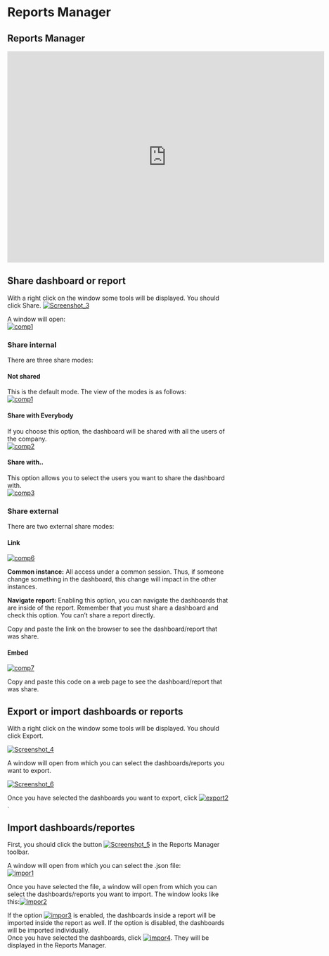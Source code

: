 # Reports Manager

## Reports Manager
<iframe width="721" height="480" src="https://www.youtube.com/embed/-Gxm8UDAkBk?list=PLhZdWvtJsasTSZeamYJ6TIs_ApZPD4ex-" frameborder="0" allow="autoplay; encrypted-media" allowfullscreen></iframe>

## Share dashboard or report
With a right click on the window some tools will be displayed. You should click Share.
[![Screenshot_3](http://www.cubeplat.com:8081/wiki/wp-content/uploads/2018/01/Screenshot_3.png)](http://www.cubeplat.com:8081/wiki/wp-content/uploads/2018/01/Screenshot_3.png)

A window will open:  
[![comp1](http://www.cubeplat.com:8081/wiki/wp-content/uploads/2017/05/comp1-1.png)](http://www.cubeplat.com:8081/wiki/wp-content/uploads/2017/05/comp1-1.png)

### Share internal

There are three share modes:

#### Not shared

This is the default mode. The view of the modes is as follows:  
[![comp1](http://www.cubeplat.com:8081/wiki/wp-content/uploads/2017/05/comp1.png)](http://www.cubeplat.com:8081/wiki/wp-content/uploads/2017/05/comp1.png)

#### Share with Everybody

If you choose this option, the dashboard will be shared with all the users of the company.  
[![comp2](http://www.cubeplat.com:8081/wiki/wp-content/uploads/2017/05/comp2-1.png)](http://www.cubeplat.com:8081/wiki/wp-content/uploads/2017/05/comp2-1.png)

#### Share with..

This option allows you to select the users you want to share the dashboard with.  
[![comp3](http://www.cubeplat.com:8081/wiki/wp-content/uploads/2017/05/comp3-1.png)](http://www.cubeplat.com:8081/wiki/wp-content/uploads/2017/05/comp3-1.png)

### Share external

There are two external share modes:

#### Link  
[![comp6](http://www.cubeplat.com:8081/wiki/wp-content/uploads/2017/05/comp6.png)](http://www.cubeplat.com:8081/wiki/wp-content/uploads/2017/05/comp6.png)

**Common instance:**  All access under a common session. Thus, if someone change something in the dashboard, this change will impact in the other instances.

**Navigate report:**  Enabling this option, you can navigate the dashboards that are inside of the report. Remember that you must share a dashboard and check this option. You can’t share a report directly.

Copy and paste the link on the browser to see the dashboard/report that was share.

#### Embed

[![comp7](http://www.cubeplat.com:8081/wiki/wp-content/uploads/2017/05/comp7.png)](http://www.cubeplat.com:8081/wiki/wp-content/uploads/2017/05/comp7.png)

Copy and paste this code on a web page to see the dashboard/report that was share.

## Export or import dashboards or reports

With a right click on the window some tools will be displayed. You should click Export.

[![Screenshot_4](http://www.cubeplat.com:8081/wiki/wp-content/uploads/2018/01/Screenshot_4-1.png)](http://www.cubeplat.com:8081/wiki/wp-content/uploads/2018/01/Screenshot_4-1.png)

A window will open from which you can select the dashboards/reports you want to export.

[![Screenshot_6](http://www.cubeplat.com:8081/wiki/wp-content/uploads/2018/01/Screenshot_6-1.png)](http://www.cubeplat.com:8081/wiki/wp-content/uploads/2018/01/Screenshot_6-1.png)

Once you have selected the dashboards you want to export, click  [![export2](http://www.cubeplat.com:8081/wiki/wp-content/uploads/2016/03/export2.png)](http://www.cubeplat.com:8081/wiki/wp-content/uploads/2016/03/export2.png).

## Import dashboards/reportes

First, you should click the button  [![Screenshot_5](http://www.cubeplat.com:8081/wiki/wp-content/uploads/2018/01/Screenshot_5-1.png)](http://www.cubeplat.com:8081/wiki/wp-content/uploads/2018/01/Screenshot_5-1.png) in the Reports Manager toolbar.

A window will open from which you can select the .json file:  
[![impor1](http://www.cubeplat.com:8081/wiki/wp-content/uploads/2016/03/impor1.png)](http://www.cubeplat.com:8081/wiki/wp-content/uploads/2016/03/impor1.png)

Once you have selected the file, a window will open from which you can select the dashboards/reports you want to import. The window looks like this:[![impor2](http://www.cubeplat.com:8081/wiki/wp-content/uploads/2016/03/impor2.png)](http://www.cubeplat.com:8081/wiki/wp-content/uploads/2016/03/impor2.png)

If the option [![impor3](http://www.cubeplat.com:8081/wiki/wp-content/uploads/2016/03/impor3.png)](http://www.cubeplat.com:8081/wiki/wp-content/uploads/2016/03/impor3.png)  is enabled, the dashboards inside a report will be imported inside the report as well. If the option is disabled, the dashboards will be imported individually.  
Once you have selected the dashboards, click  [![impor4](http://www.cubeplat.com:8081/wiki/wp-content/uploads/2016/03/impor4.png)](http://www.cubeplat.com:8081/wiki/wp-content/uploads/2016/03/impor4.png). They will be displayed in the Reports Manager.
<!--stackedit_data:
eyJoaXN0b3J5IjpbLTE3Mzc4MDIxMDEsMTI4OTIzODI2N119
-->